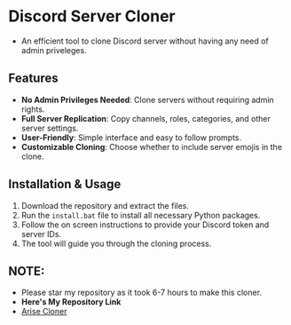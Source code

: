 # Discord Server Cloner
- An efficient tool to clone Discord server without having any need of admin priveleges.

## Features
- **No Admin Privileges Needed**: Clone servers without requiring admin rights.
- **Full Server Replication**: Copy channels, roles, categories, and other server settings.
- **User-Friendly**: Simple interface and easy to follow prompts.
- **Customizable Cloning**: Choose whether to include server emojis in the clone.

## Installation & Usage
1. Download the repository and extract the files.
2. Run the `install.bat` file to install all necessary Python packages.
3. Follow the on screen instructions to provide your Discord token and server IDs.
4. The tool will guide you through the cloning process.

## NOTE:
- Please star my repository as it took 6-7 hours to make this cloner.
- **Here's My Repository Link**
- [Arise Cloner](https://github.com/Better-Diff/Arise-Cloner)